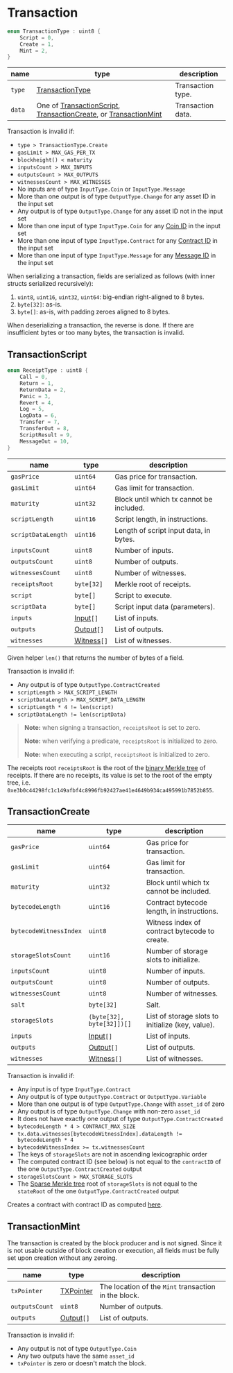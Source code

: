 # Transaction

```c++
enum TransactionType : uint8 {
    Script = 0,
    Create = 1,
    Mint = 2,
}
```

| name   | type                                                                                                                            | description       |
|--------|---------------------------------------------------------------------------------------------------------------------------------|-------------------|
| `type` | [TransactionType](#transaction)                                                                                                 | Transaction type. |
| `data` | One of [TransactionScript](#transactionscript), [TransactionCreate](#transactioncreate), or [TransactionMint](#transactionmint) | Transaction data. |

Transaction is invalid if:

- `type > TransactionType.Create`
- `gasLimit > MAX_GAS_PER_TX`
- `blockheight() < maturity`
- `inputsCount > MAX_INPUTS`
- `outputsCount > MAX_OUTPUTS`
- `witnessesCount > MAX_WITNESSES`
- No inputs are of type `InputType.Coin` or `InputType.Message`
- More than one output is of type `OutputType.Change` for any asset ID in the input set
- Any output is of type `OutputType.Change` for any asset ID not in the input set
- More than one input of type `InputType.Coin` for any [Coin ID](../id/utxo.md#coin-id) in the input set
- More than one input of type `InputType.Contract` for any [Contract ID](../id/utxo.md#contract-id) in the input set
- More than one input of type `InputType.Message` for any [Message ID](../id/utxo.md#message-id) in the input set

When serializing a transaction, fields are serialized as follows (with inner structs serialized recursively):

1. `uint8`, `uint16`, `uint32`, `uint64`: big-endian right-aligned to 8 bytes.
1. `byte[32]`: as-is.
1. `byte[]`: as-is, with padding zeroes aligned to 8 bytes.

When deserializing a transaction, the reverse is done. If there are insufficient bytes or too many bytes, the transaction is invalid.

## TransactionScript

```c++
enum ReceiptType : uint8 {
    Call = 0,
    Return = 1,
    ReturnData = 2,
    Panic = 3,
    Revert = 4,
    Log = 5,
    LogData = 6,
    Transfer = 7,
    TransferOut = 8,
    ScriptResult = 9,
    MessageOut = 10,
}
```

| name               | type                        | description                              |
|--------------------|-----------------------------|------------------------------------------|
| `gasPrice`         | `uint64`                    | Gas price for transaction.               |
| `gasLimit`         | `uint64`                    | Gas limit for transaction.               |
| `maturity`         | `uint32`                    | Block until which tx cannot be included. |
| `scriptLength`     | `uint16`                    | Script length, in instructions.          |
| `scriptDataLength` | `uint16`                    | Length of script input data, in bytes.   |
| `inputsCount`      | `uint8`                     | Number of inputs.                        |
| `outputsCount`     | `uint8`                     | Number of outputs.                       |
| `witnessesCount`   | `uint8`                     | Number of witnesses.                     |
| `receiptsRoot`     | `byte[32]`                  | Merkle root of receipts.                 |
| `script`           | `byte[]`                    | Script to execute.                       |
| `scriptData`       | `byte[]`                    | Script input data (parameters).          |
| `inputs`           | [Input](./input.md)`[]`     | List of inputs.                          |
| `outputs`          | [Output](./output.md)`[]`   | List of outputs.                         |
| `witnesses`        | [Witness](./witness.md)`[]` | List of witnesses.                       |

Given helper `len()` that returns the number of bytes of a field.

Transaction is invalid if:

- Any output is of type `OutputType.ContractCreated`
- `scriptLength > MAX_SCRIPT_LENGTH`
- `scriptDataLength > MAX_SCRIPT_DATA_LENGTH`
- `scriptLength * 4 != len(script)`
- `scriptDataLength != len(scriptData)`

> **Note:** when signing a transaction, `receiptsRoot` is set to zero.
>
> **Note:** when verifying a predicate, `receiptsRoot` is initialized to zero.
>
> **Note:** when executing a script, `receiptsRoot` is initialized to zero.

The receipts root `receiptsRoot` is the root of the [binary Merkle tree](../cryptographic_primitives.md#binary-merkle-tree) of receipts. If there are no receipts, its value is set to the root of the empty tree, i.e. `0xe3b0c44298fc1c149afbf4c8996fb92427ae41e4649b934ca495991b7852b855`.

## TransactionCreate

| name                   | type                        | description                                       |
|------------------------|-----------------------------|---------------------------------------------------|
| `gasPrice`             | `uint64`                    | Gas price for transaction.                        |
| `gasLimit`             | `uint64`                    | Gas limit for transaction.                        |
| `maturity`             | `uint32`                    | Block until which tx cannot be included.          |
| `bytecodeLength`       | `uint16`                    | Contract bytecode length, in instructions.        |
| `bytecodeWitnessIndex` | `uint8`                     | Witness index of contract bytecode to create.     |
| `storageSlotsCount`    | `uint16`                    | Number of storage slots to initialize.            |
| `inputsCount`          | `uint8`                     | Number of inputs.                                 |
| `outputsCount`         | `uint8`                     | Number of outputs.                                |
| `witnessesCount`       | `uint8`                     | Number of witnesses.                              |
| `salt`                 | `byte[32]`                  | Salt.                                             |
| `storageSlots`         | `(byte[32], byte[32]])[]`   | List of storage slots to initialize (key, value). |
| `inputs`               | [Input](./input.md)`[]`     | List of inputs.                                   |
| `outputs`              | [Output](./output.md)`[]`   | List of outputs.                                  |
| `witnesses`            | [Witness](./witness.md)`[]` | List of witnesses.                                |

Transaction is invalid if:

- Any input is of type `InputType.Contract`
- Any output is of type `OutputType.Contract` or `OutputType.Variable`
- More than one output is of type `OutputType.Change` with `asset_id` of zero
- Any output is of type `OutputType.Change` with non-zero `asset_id`
- It does not have exactly one output of type `OutputType.ContractCreated`
- `bytecodeLength * 4 > CONTRACT_MAX_SIZE`
- `tx.data.witnesses[bytecodeWitnessIndex].dataLength != bytecodeLength * 4`
- `bytecodeWitnessIndex >= tx.witnessesCount`
- The keys of `storageSlots` are not in ascending lexicographic order
- The computed contract ID (see below) is not equal to the `contractID` of the one `OutputType.ContractCreated` output
- `storageSlotsCount > MAX_STORAGE_SLOTS`
- The [Sparse Merkle tree](../cryptographic_primitives.md#sparse-merkle-tree) root of `storageSlots` is not equal to the `stateRoot` of the one `OutputType.ContractCreated` output

Creates a contract with contract ID as computed [here](../id/contract.md).

## TransactionMint

The transaction is created by the block producer and is not signed. Since it is not usable outside of block creation or execution, all fields must be fully set upon creation without any zeroing.

| name           | type                         | description                                          |
|----------------|------------------------------|------------------------------------------------------|
| `txPointer`    | [TXPointer](./tx_pointer.md) | The location of the `Mint` transaction in the block. |
| `outputsCount` | `uint8`                      | Number of outputs.                                   |
| `outputs`      | [Output](./output.md)`[]`    | List of outputs.                                     |

Transaction is invalid if:

- Any output is not of type `OutputType.Coin`
- Any two outputs have the same `asset_id`
- `txPointer` is zero or doesn't match the block.
